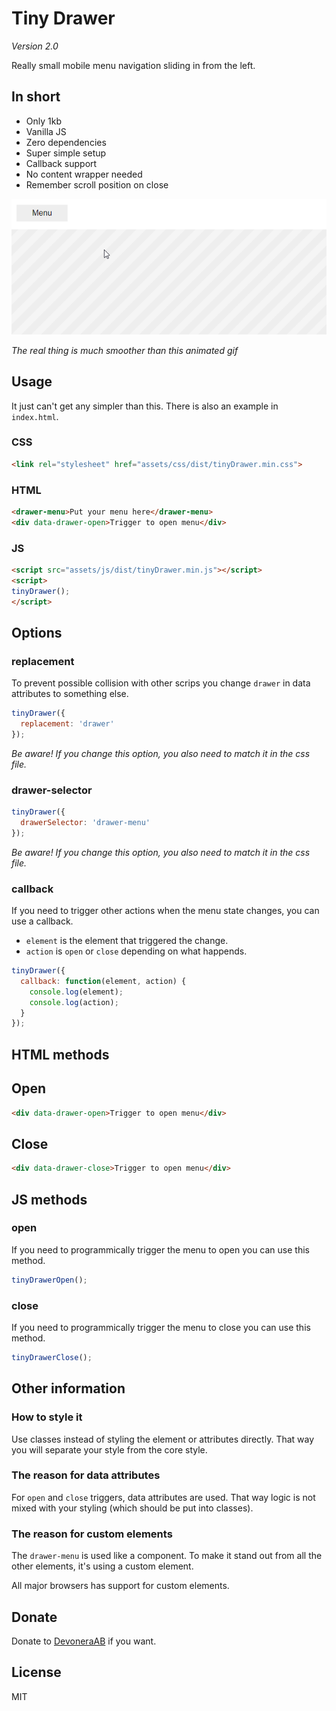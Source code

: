 # Tiny Drawer

*Version 2.0*

Really small mobile menu navigation sliding in from the left.

## In short

- Only 1kb
- Vanilla JS
- Zero dependencies
- Super simple setup
- Callback support
- No content wrapper needed
- Remember scroll position on close

![Screenshot](screenshot.gif)

*The real thing is much smoother than this animated gif*

## Usage

It just can't get any simpler than this. There is also an example in `index.html`.

### CSS

```html
<link rel="stylesheet" href="assets/css/dist/tinyDrawer.min.css">
```

### HTML

```html
<drawer-menu>Put your menu here</drawer-menu>
<div data-drawer-open>Trigger to open menu</div>
```

### JS

```html
<script src="assets/js/dist/tinyDrawer.min.js"></script>
<script>
tinyDrawer();
</script>
```

## Options

### replacement

To prevent possible collision with other scrips you change `drawer` in data attributes to something else.

```js
tinyDrawer({
  replacement: 'drawer'
});
```

*Be aware! If you change this option, you also need to match it in the css file.*

### drawer-selector

```js
tinyDrawer({
  drawerSelector: 'drawer-menu'
});
```

*Be aware! If you change this option, you also need to match it in the css file.*

### callback

If you need to trigger other actions when the menu state changes, you can use a callback.

- `element` is the element that triggered the change.
- `action` is `open` or `close` depending on what happends.

```js
tinyDrawer({
  callback: function(element, action) {
    console.log(element);
    console.log(action);
  }
});
```

## HTML methods

## Open

```html
<div data-drawer-open>Trigger to open menu</div>
```

## Close

```html
<div data-drawer-close>Trigger to open menu</div>
```

## JS methods

### open

If you need to programmically trigger the menu to open you can use this method.

```js
tinyDrawerOpen();
```

### close

If you need to programmically trigger the menu to close you can use this method.

```js
tinyDrawerClose();
```

## Other information

### How to style it

Use classes instead of styling the element or attributes directly. That way you will separate your style from the core style.

### The reason for data attributes

For `open` and `close` triggers, data attributes are used. That way logic is not mixed with your styling (which should be put into classes).

### The reason for custom elements

The `drawer-menu` is used like a component. To make it stand out from all the other elements, it's using a custom element.

All major browsers has support for custom elements.

## Donate

Donate to [DevoneraAB](https://www.paypal.me/DevoneraAB) if you want.

## License

MIT